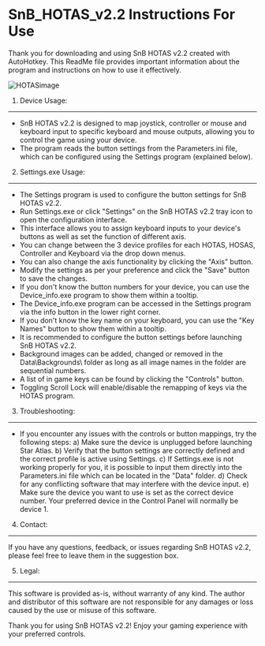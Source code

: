 # SnB_HOTAS_v2.2 Instructions For Use


Thank you for downloading and using SnB HOTAS v2.2 created with AutoHotkey. This ReadMe file provides important information about the program and instructions on how to use it effectively.

![HOTASimage](https://m.media-amazon.com/images/I/71T+cWTYOHL._SX425_.jpg)



1. Device Usage:
------------------
- SnB HOTAS v2.2 is designed to map joystick, controller or mouse and keyboard input to specific keyboard and mouse outputs, allowing you to control the game using your device.
- The program reads the button settings from the Parameters.ini file, which can be configured using the Settings program (explained below).

2. Settings.exe Usage:
-------------------
- The Settings program is used to configure the button settings for SnB HOTAS v2.2.
- Run Settings.exe or click "Settings" on the SnB HOTAS v2.2 tray icon to open the configuration interface.
- This interface allows you to assign keyboard inputs to your device's buttons as well as set the function of different axis.
- You can change between the 3 device profiles for each HOTAS, HOSAS, Controller and Keyboard via the drop down menus.
- You can also change the axis functionality by clicking the "Axis" button.
- Modify the settings as per your preference and click the "Save" button to save the changes.
- If you don't know the button numbers for your device, you can use the Device_info.exe program to show them within a tooltip.
- The Device_info.exe program can be accessed in the Settings program via the info button in the lower right corner.
- If you don't know the key name on your keyboard, you can use the "Key Names" button to show them within a tooltip.
- It is recommended to configure the button settings before launching SnB HOTAS v2.2.
- Background images can be added, changed or removed in the Data\Backgrounds\ folder as long as all image names in the folder are sequential numbers.
- A list of in game keys can be found by clicking the "Controls" button.
- Toggling Scroll Lock will enable/disable the remapping of keys via the HOTAS program.

3. Troubleshooting:
-------------------
- If you encounter any issues with the controls or button mappings, try the following steps:
  a) Make sure the device is unplugged before launching Star Atlas.
  b) Verify that the button settings are correctly defined and the correct profile is active using Settings.
  c) If Settings.exe is not working properly for you, it is possible to input them directly into the Parameters.ini file which can be located in the "Data" folder.
  d) Check for any conflicting software that may interfere with the device input.
  e) Make sure the device you want to use is set as the correct device number. Your preferred device in the Control Panel will normally be device 1.

4. Contact:
-----------
If you have any questions, feedback, or issues regarding SnB HOTAS v2.2, please feel free to leave them in the suggestion box.

5. Legal:
---------
This software is provided as-is, without warranty of any kind. The author and distributor of this software are not responsible for any damages or loss caused by the use or misuse of this software.

Thank you for using SnB HOTAS v2.2! Enjoy your gaming experience with your preferred controls.

